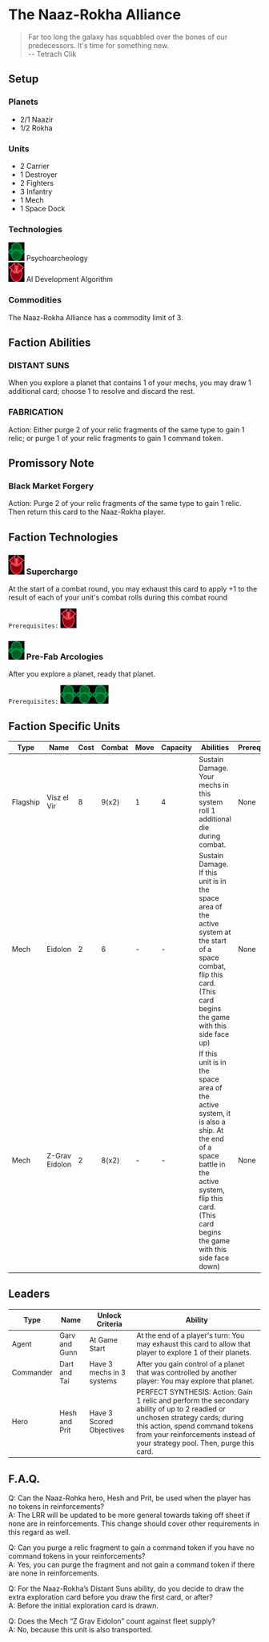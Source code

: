# The Naaz-Rokha Alliance
> Far too long the galaxy has squabbled over the bones of our predecessors. It's time for something new.   
-- Tetrach Clik

## Setup
### Planets
* 2/1 Naazir
* 1/2 Rokha

### Units
* 2 Carrier
* 1 Destroyer
* 2 Fighters
* 3 Infantry
* 1 Mech
* 1 Space Dock

### Technologies
![Green Tech](../images/tech_green_small.bmp) Psychoarcheology  
![Red Tech](../images/tech_red_small.bmp) AI Development Algorithm  

### Commodities
The Naaz-Rokha Alliance has a commodity limit of 3.

## Faction Abilities
### DISTANT SUNS  
When you explore a planet that contains 1 of your mechs, you may draw 1 additional card; choose 1 to resolve and discard the rest.

### FABRICATION 
Action: Either purge 2 of your relic fragments of the same type to gain 1 relic; or purge 1 of your relic fragments to gain 1 command token.

## Promissory Note
### Black Market Forgery  
Action: Purge 2 of your relic fragments of the same type to gain 1 relic.  
Then return this card to the Naaz-Rokha player.

## Faction Technologies
### ![Red Tech](../images/tech_red_small.bmp) Supercharge  
At the start of a combat round, you may exhaust this card to apply +1 to the result of each of your unit's combat rolls during this combat round 

`Prerequisites:` ![Red Tech](../images/tech_red_small.bmp)

### ![Green Tech](../images/tech_green_small.bmp) Pre-Fab Arcologies  
After you explore a planet, ready that planet. 

`Prerequisites:` ![Green Tech](../images/tech_green_small.bmp)![Green Tech](../images/tech_green_small.bmp)![Green Tech](../images/tech_green_small.bmp)

## Faction Specific Units
|Type|Name|Cost|Combat|Move|Capacity|Abilities|Prerequisites|
|-|-|-|-|-|-|-|-|
|Flagship|Visz el Vir|8|9(x2)|1|4|Sustain Damage. Your mechs in this system roll 1 additional die during combat.|None|
|Mech|Eidolon|2|6|-|-|Sustain Damage. If this unit is in the space area of the active system at the start of a space combat, flip this card. (This card begins the game with this side face up)|None|
|Mech|Z-Grav Eidolon|2|8(x2)|-|-|If this unit is in the space area of the active system, it is also a ship. At the end of a space battle in the active system, flip this card. (This card begins the game with this side face down)|None|

## Leaders

|Type|Name|Unlock Criteria|Ability|
|-|-|-|-|
|Agent|Garv and Gunn|At Game Start|At the end of a player's turn: You may exhaust this card to allow that player to explore 1 of their planets.|
|Commander|Dart and Tai|Have 3 mechs in 3 systems|After you gain control of a planet that was controlled by another player: You may explore that planet.|
|Hero|Hesh and Prit|Have 3 Scored Objectives|PERFECT SYNTHESIS: Action: Gain 1 relic and perform the secondary ability of up to 2 readied or unchosen strategy cards; during this action, spend command tokens from your reinforcements instead of your strategy pool. Then, purge this card.|

## F.A.Q.
Q: Can the Naaz-Rohka hero, Hesh and Prit, be used when the player has no tokens in reinforcements?  
A: The LRR will be updated to be more general towards taking off sheet if none are in reinforcements. This change should cover other requirements in this regard as well.

Q: Can you purge a relic fragment to gain a command token if you have no command tokens in your reinforcements?  
A: Yes, you can purge the fragment and not gain a command token if there are none in reinforcements.

Q: For the Naaz-Rokha’s Distant Suns ability, do you decide to draw the extra exploration card before you draw the first card, or after?  
A: Before the initial exploration card is drawn.

Q: Does the Mech “Z Grav Eidolon” count against fleet supply?  
A: No, because this unit is also transported. 
